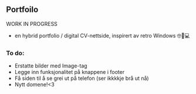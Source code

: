 ## Portfoilo

WORK IN PROGRESS
- en hybrid portfolio / digital CV-nettside, inspirert av retro Windows 🤓💖💻

### To do:
* Erstatte bilder med Image-tag
* Legge inn funksjonalitet på knappene i footer
* Få siden til å se grei ut på telefon (ser ikkkkje brå ut nå)
* Nytt domene!<3

